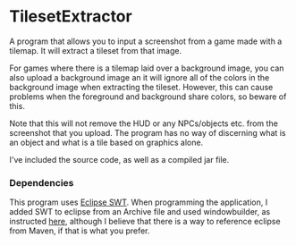 # TilesetExtractor

A program that allows you to input a screenshot from a game made with a tilemap. It will extract a tileset from that image.

For games where there is a tilemap laid over a background image, you can also upload a background image an it will ignore all of the colors in the background image when extracting the tileset. However, this can cause problems when the foreground and background share colors, so beware of this.

Note that this will not remove the HUD or any NPCs/objects etc. from the screenshot that you upload. The program has no way of discerning what is an object and what is a tile based on graphics alone.

I've included the source code, as well as a compiled jar file.

### Dependencies

This program uses [Eclipse SWT](https://www.eclipse.org/swt/). When programming the application, I added SWT to eclipse from an Archive file and used windowbuilder, as instructed [here](https://www.eclipse.org/swt/eclipse.php), although I believe that there is a way to reference eclipse from Maven, if that is what you prefer.
